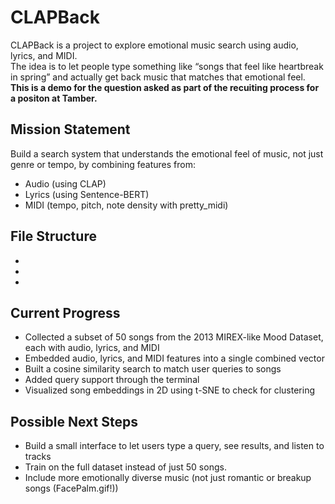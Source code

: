 # CLAPBack

CLAPBack is a project to explore emotional music search using audio, lyrics, and MIDI.  
The idea is to let people type something like “songs that feel like heartbreak in spring” and actually get back music that matches that emotional feel.
**This is a demo for the question asked as part of the recuiting process for a positon at Tamber.**

## Mission Statement

Build a search system that understands the emotional feel of music, not just genre or tempo, by combining features from:

- Audio (using CLAP)
- Lyrics (using Sentence-BERT)
- MIDI (tempo, pitch, note density with pretty_midi)


## File Structure 
- 
- 
- 


## Current Progress

- Collected a subset of 50 songs from the 2013 MIREX-like Mood Dataset, each with audio, lyrics, and MIDI
- Embedded audio, lyrics, and MIDI features into a single combined vector
- Built a cosine similarity search to match user queries to songs
- Added query support through the terminal
- Visualized song embeddings in 2D using t-SNE to check for clustering

## Possible Next Steps

- Build a small interface to let users type a query, see results, and listen to tracks
- Train on the full dataset  instead of just 50 songs. 
- Include more emotionally diverse music (not just romantic or breakup songs (FacePalm.gif!))
